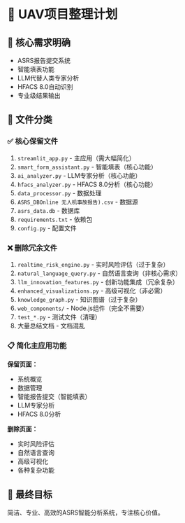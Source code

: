 # 🧹 UAV项目整理计划

## 🎯 核心需求明确
- ASRS报告提交系统
- 智能填表功能 
- LLM代替人类专家分析
- HFACS 8.0自动识别
- 专业级结果输出

## 📁 文件分类

### ✅ 核心保留文件
1. `streamlit_app.py` - 主应用（需大幅简化）
2. `smart_form_assistant.py` - 智能填表（核心功能）
3. `ai_analyzer.py` - LLM专家分析（核心功能）
4. `hfacs_analyzer.py` - HFACS 8.0分析（核心功能）
5. `data_processor.py` - 数据处理
6. `ASRS_DBOnline 无人机事故报告).csv` - 数据源
7. `asrs_data.db` - 数据库
8. `requirements.txt` - 依赖包
9. `config.py` - 配置文件

### ❌ 删除冗余文件
1. `realtime_risk_engine.py` - 实时风险评估（过于复杂）
2. `natural_language_query.py` - 自然语言查询（非核心需求）
3. `llm_innovation_features.py` - 创新功能集成（冗余复杂）
4. `enhanced_visualizations.py` - 高级可视化（非必需）
5. `knowledge_graph.py` - 知识图谱（过于复杂）
6. `web_components/` - Node.js组件（完全不需要）
7. `test_*.py` - 测试文件（清理）
8. 大量总结文档 - 文档混乱

### 📋 简化主应用功能
**保留页面：**
- 系统概览
- 数据管理 
- 智能报告提交（智能填表）
- LLM专家分析
- HFACS 8.0分析

**删除页面：**
- 实时风险评估
- 自然语言查询
- 高级可视化
- 各种复杂功能

## 🎯 最终目标
简洁、专业、高效的ASRS智能分析系统，专注核心价值。